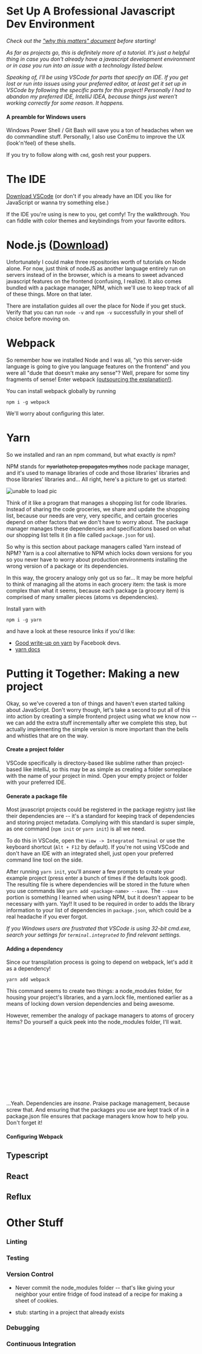 # Set Up A Brofessional Javascript Dev Environment

*Check out the ["why this matters" document](https://github.com/Hypaethral/javascript-projects/blob/master/environment-setup/why-does-this-matter.md) before starting!*

*As far as projects go, this is definitely more of a tutorial. It's just a helpful thing in case you don't already have a javascript development environment or in case you run into an issue with a technology listed below.*

*Speaking of, I'll be using VSCode for parts that specify an IDE.  If you get lost or run into issues using your preferred editor, at least get it set up in VSCode by following the specific parts for this project!  Personally I had to abandon my preferred IDE, IntelliJ IDEA, because things just weren't working correctly for some reason.  It happens.*

#### A preamble for Windows users
Windows Power Shell / Git Bash will save you a ton of headaches when we do commandline stuff. Personally, I also use ConEmu to improve the UX (look'n'feel) of these shells.

If you try to follow along with `cmd`, gosh rest your puppers.

# The IDE
[Download VSCode](https://code.visualstudio.com/Download) (or don't if you already have an IDE you like for JavaScript or wanna try something else.)

If the IDE you're using is new to you, get comfy! Try the walkthrough.  You can fiddle with color themes and keybindings from your favorite editors.

# Node.js ([Download](https://nodejs.org/en/))
Unfortunately I could make three repositories worth of tutorials on Node alone.  For now, just think of nodeJS as another language entirely run on servers instead of in the browser, which is a means to sweet advanced javascript features on the frontend (confusing, I realize).  It also comes bundled with a package manager, NPM, which we'll use to keep track of all of these things.  More on that later.

There are installation guides all over the place for Node if you get stuck.  Verify that you can run
`node -v` and `npm -v` successfully in your shell of choice before moving on.


# Webpack
So remember how we installed Node and I was all, "yo this server-side language is going to give you language features on the frontend" and you were all "dude that doesn't make any sense"?  Well, prepare for some tiny fragments of sense!  Enter webpack [(outsourcing the explanation!)](https://webpack.js.org/concepts/).

You can install webpack globally by running

`npm i -g webpack`

We'll worry about configuring this later.

# Yarn
So we installed and ran an npm command, but what exactly *is* npm?

NPM stands for ~~nyarlathotep propagates mythos~~ node package manager, and it's used to manage libraries of code and those libraries' libraries and those libraries' libraries and...  All right, here's a picture to get us started:

![unable to load pic](https://github.com/Hypaethral/javascript-projects/blob/master/environment-setup/images/package_managers.png "Worst analogy ever...")

Think of it like a program that manages a shopping list for code libraries. Instead of sharing the code groceries, we share and update the shopping list, because our needs are very, very specific, and certain groceries depend on other factors that we don't have to worry about. The package manager manages these dependencies and specifications based on what our shopping list tells it (in a file called `package.json` for us). 

So why is this section about package managers called Yarn instead of NPM?  Yarn is a cool alternative to NPM which locks down versions for you so you never have to worry about production environments installing the wrong version of a package or its dependencies.

In this way, the grocery analogy only got us so far... It may be more helpful to think of managing all the atoms in each grocery item: the task is more complex than what it seems, because each package (a grocery item) is comprised of many smaller pieces (atoms vs dependencies).


Install yarn with

`npm i -g yarn`

and have a look at these resource links if you'd like:
* [Good write-up on yarn](https://code.facebook.com/posts/1840075619545360) by Facebook devs.
* [yarn docs](https://yarnpkg.com/lang/en/docs/)


# Putting it Together:  Making a new project
Okay, so we've covered a ton of things and haven't even started talking about JavaScript.  Don't worry though, let's take a second to put all of this into action by creating a simple frontend project using what we know now -- we can add the extra stuff incrementally after we complete this step, but actually implementing the simple version is more important than the bells and whistles that are on the way.

#### Create a project folder
VSCode specifically is directory-based like sublime rather than project-based like intelliJ, so this may be as simple as creating a folder someplace with the name of your project in mind.  Open your empty project or folder with your preferred IDE.

#### Generate a package file
Most javascript projects could be registered in the package registry just like their dependencies are -- it's a standard for keeping track of dependencies and storing project metadata.  Complying with this standard is super simple, as one command (`npm init` or `yarn init`) is all we need.

To do this in VSCode, open the `View -> Integrated Terminal` or use the keyboard shortcut (`Alt + F12` by default).  If you're not using VSCode and don't have an IDE with an integrated shell, just open your preferred command line tool on the side.

After running `yarn init`, you'll answer a few prompts to create your example project (press enter a bunch of times if the defaults look good).  The resulting file is where dependencies will be stored in the future when you use commands like `yarn add <package-name> --save`.  The `--save` portion is something I learned when using NPM, but it doesn't appear to be necessary with yarn.  Yay!!  It used to be required in order to adds the library information to your list of dependencies in `package.json`, which could be a real headache if you ever forgot.

*If you Windows users are frustrated that VSCode is using 32-bit cmd.exe, search your settings for `terminal.integrated` to find relevant settings.* 

#### Adding a dependency
Since our transpilation process is going to depend on webpack, let's add it as a dependency!

`yarn add webpack`

This command seems to create two things: a node_modules folder, for housing your project's libraries, and a yarn.lock file, mentioned earlier as a means of locking down version dependencies and being awesome.

However, remember the analogy of package managers to atoms of grocery items?  Do yourself a quick peek into the node_modules folder, I'll wait.

<br>
<br>
<br>
<br>
<br>
<br>
<br>
<br>
<br>
<br>


...Yeah.  Dependencies are *insane*.  Praise package management, because screw that.  And ensuring that the packages you use are kept track of in a package.json file ensures that package managers know how to help you.  Don't forget it!

#### Configuring Webpack


## Typescript

## React

## Reflux

# Other Stuff

### Linting

### Testing

### Version Control
* Never commit the node_modules folder -- that's like giving your neighbor your entire fridge of food instead of a recipe for making a sheet of cookies. 

* stub: starting in a project that already exists

### Debugging

### Continuous Integration
